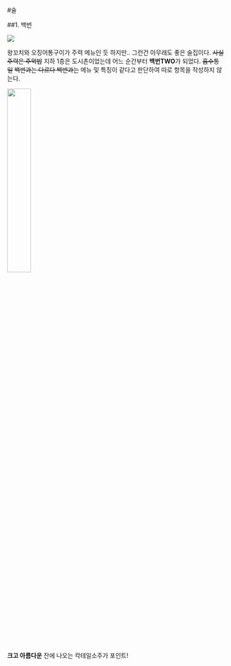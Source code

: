 #술

##1. 백번

<img src="https://s3-ap-northeast-2.amazonaws.com/locawiki/geek/127_thumb_baekbeon.png"/>

왕꼬치와 오징어통구이가 주력 메뉴인 듯 하지만.. 그런건 아무래도 좋은 술집이다. ~~사실 주력은 주먹밥~~
지하 1층은 도시촌이었는데 어느 순간부터 <b>백번TWO</b>가 되었다. ~~흡수통일~~ ~~백번과는 다르다 백번과는~~
메뉴 및 특징이 같다고 판단하여 따로 항목을 작성하지 않는다.

<img src="https://s3-ap-northeast-2.amazonaws.com/locawiki/geek/127_img0_baekbeon.jpg" width="33%"/>

**크고 아름다운** 잔에 나오는 칵테일소주가 포인트!
